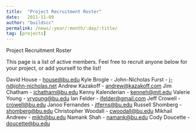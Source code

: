 ```yaml
---
title:  "Project Recruitment Roster"
date:   2011-11-09
author: "buildscc"
permalink: /news/:year/:month/:day/:title/
tag: [projects]
---
```


Project Recruitment Roster

This page is a list of active members. Feel free to recruit anyone below for your project, or add yourself to the list!

David House - house@bu.edu
Kyle Brogle -
John-Nicholas Furst - j-n@john-nicholas.net
Andrew Kazakoff - andrew@kazakoff.com
Jim Chatham - jchatham@bu.edu
Kenny Kalenderian - kenneh@mit.edu
Valerie Young - vryoung@bu.edu
Ian Felder - ifelder@gmail.com
Jeff Crowell - crowell@bu.edu
Janoo Fernandes - jtferns@bu.edu
Russell Shomberg - shomberg@bu.edu
Christopher Woodall - cwoodall@bu.edu
Mikhail Andreev - mikh@bu.edu
Namank Shah - namank@bu.edu
Cody Doucette - doucette@bu.edu